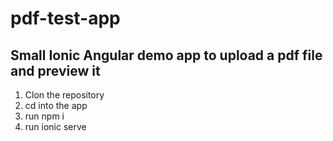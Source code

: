 # pdf-test-app

## Small Ionic Angular demo app to upload a pdf file and preview it

1. Clon the repository
2. cd into the app
3. run npm i
4. run ionic serve
